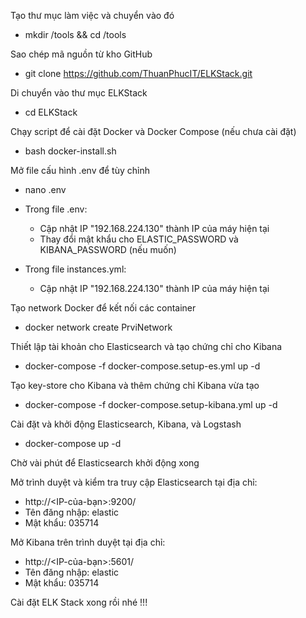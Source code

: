 Tạo thư mục làm việc và chuyển vào đó
- mkdir /tools && cd /tools

Sao chép mã nguồn từ kho GitHub
- git clone https://github.com/ThuanPhucIT/ELKStack.git

Di chuyển vào thư mục ELKStack
- cd ELKStack

Chạy script để cài đặt Docker và Docker Compose (nếu chưa cài đặt)
- bash docker-install.sh

Mở file cấu hình .env để tùy chỉnh
- nano .env 

- Trong file .env:
   - Cập nhật IP "192.168.224.130" thành IP của máy hiện tại
   - Thay đổi mật khẩu cho ELASTIC_PASSWORD và KIBANA_PASSWORD (nếu muốn)

- Trong file instances.yml:
   - Cập nhật IP "192.168.224.130" thành IP của máy hiện tại

Tạo network Docker để kết nối các container
- docker network create PrviNetwork

Thiết lập tài khoản cho Elasticsearch và tạo chứng chỉ cho Kibana
- docker-compose -f docker-compose.setup-es.yml up -d

Tạo key-store cho Kibana và thêm chứng chỉ Kibana vừa tạo
- docker-compose -f docker-compose.setup-kibana.yml up -d

Cài đặt và khởi động Elasticsearch, Kibana, và Logstash
- docker-compose up -d

Chờ vài phút để Elasticsearch khởi động xong

Mở trình duyệt và kiểm tra truy cập Elasticsearch tại địa chỉ:
- http://<IP-của-bạn>:9200/ 
- Tên đăng nhập: elastic
- Mật khẩu: 035714

Mở Kibana trên trình duyệt tại địa chỉ:
 - http://<IP-của-bạn>:5601/
 - Tên đăng nhập: elastic
 - Mật khẩu: 035714

Cài đặt ELK Stack xong rồi nhé !!!
